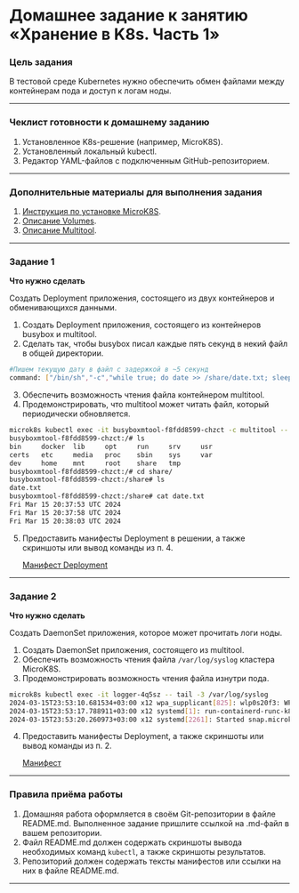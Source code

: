 # Домашнее задание к занятию «Хранение в K8s. Часть 1»

### Цель задания

В тестовой среде Kubernetes нужно обеспечить обмен файлами между контейнерам пода и доступ к логам ноды.

------

### Чеклист готовности к домашнему заданию

1. Установленное K8s-решение (например, MicroK8S).
2. Установленный локальный kubectl.
3. Редактор YAML-файлов с подключенным GitHub-репозиторием.

------

### Дополнительные материалы для выполнения задания

1. [Инструкция по установке MicroK8S](https://microk8s.io/docs/getting-started).
2. [Описание Volumes](https://kubernetes.io/docs/concepts/storage/volumes/).
3. [Описание Multitool](https://github.com/wbitt/Network-MultiTool).

------

### Задание 1 

**Что нужно сделать**

Создать Deployment приложения, состоящего из двух контейнеров и обменивающихся данными.

1. Создать Deployment приложения, состоящего из контейнеров busybox и multitool.
2. Сделать так, чтобы busybox писал каждые пять секунд в некий файл в общей директории.
```bash
#Пишем текущую дату в файл с задержкой в ~5 секунд
command: ["/bin/sh","-c","while true; do date >> /share/date.txt; sleep 5; done",]
```

3. Обеспечить возможность чтения файла контейнером multitool.
4. Продемонстрировать, что multitool может читать файл, который периодически обновляется.
```bash
microk8s kubectl exec -it busyboxmtool-f8fdd8599-chzct -c multitool -- /bin/bash
busyboxmtool-f8fdd8599-chzct:/# ls
bin     docker  lib     opt     run     srv     usr
certs   etc     media   proc    sbin    sys     var
dev     home    mnt     root    share   tmp
busyboxmtool-f8fdd8599-chzct:/# cd share/
busyboxmtool-f8fdd8599-chzct:/share# ls
date.txt
busyboxmtool-f8fdd8599-chzct:/share# cat date.txt 
Fri Mar 15 20:37:53 UTC 2024
Fri Mar 15 20:37:58 UTC 2024
Fri Mar 15 20:38:03 UTC 2024
```

5. Предоставить манифесты Deployment в решении, а также скриншоты или вывод команды из п. 4.

    [Манифест Deployment](./busybox-multitool.yml)

------

### Задание 2

**Что нужно сделать**

Создать DaemonSet приложения, которое может прочитать логи ноды.

1. Создать DaemonSet приложения, состоящего из multitool.
2. Обеспечить возможность чтения файла `/var/log/syslog` кластера MicroK8S.
3. Продемонстрировать возможность чтения файла изнутри пода.
```bash
microk8s kubectl exec -it logger-4q5sz -- tail -3 /var/log/syslog
2024-03-15T23:53:10.681534+03:00 x12 wpa_supplicant[825]: wlp0s20f3: WPA: Group rekeying completed with b8:69:f4:cc:70:bb [GTK=CCMP]
2024-03-15T23:53:17.788911+03:00 x12 systemd[1]: run-containerd-runc-k8s.io-064846e5785d5a8106d39f6fcafa5e45baf6a34c3b8f15ac2e719a9b540e9f47-runc.m9DBJz.mount: Deactivated successfully.
2024-03-15T23:53:20.260973+03:00 x12 systemd[2261]: Started snap.microk8s.microk8s-f9d7ea17-a31f-41ee-9a02-c716ba4b256a.scope.
```

4. Предоставить манифесты Deployment, а также скриншоты или вывод команды из п. 2.

   [Манифест](./logger.yml)
------

### Правила приёма работы

1. Домашняя работа оформляется в своём Git-репозитории в файле README.md. Выполненное задание пришлите ссылкой на .md-файл в вашем репозитории.
2. Файл README.md должен содержать скриншоты вывода необходимых команд `kubectl`, а также скриншоты результатов.
3. Репозиторий должен содержать тексты манифестов или ссылки на них в файле README.md.

------
